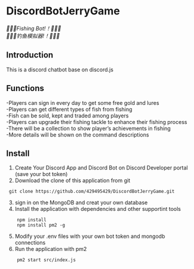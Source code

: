 ﻿# DiscordBotJerryGame

_:tada::tada::tada:Fishing Bot!！:tada::tada::tada:_<br>
_:tada::tada::tada:钓鱼模拟器!！:tada::tada::tada:_

## Introduction

This is a discord chatbot base on discord.js

## Functions

  -Players can sign in every day to get some free gold and lures<br>
  -Players can get different types of fish from fishing<br>
  -Fish can be sold, kept and traded among players<br>
  -Players can upgrade their fishing tackle to enhance their fishing process<br>
  -There will be a collection to show player’s achievements in fishing<br>
  -More details will be shown on the command descriptions

## Install

1. Create Your Discord App and Discord Bot on Discord Developer portal (save your bot token)
2. Download the clone of this application from git
```
 git clone https://github.com/429495429/DiscordBotJerryGame.git
```
3. sign in on the MongoDB and creat your own database
4. Install the application with dependencies and other supportint tools
```
    npm install
    npm install pm2 -g
```
5. Modify your .env files with your own bot token and mongodb connections
6. Run the application with pm2
```
    pm2 start src/index.js
```
